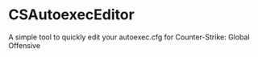 # CSAutoexecEditor
A simple tool to quickly edit your autoexec.cfg for Counter-Strike: Global Offensive
